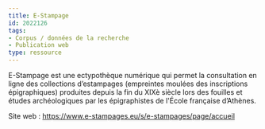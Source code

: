 ```yaml
---
title: E-Stampage
id: 2022126
tags:
- Corpus / données de la recherche
- Publication web
type: ressource
---
```


E-Stampage est une ectypothèque numérique qui permet la consultation en ligne des collections d’estampages (empreintes moulées des inscriptions épigraphiques) produites depuis la fin du XIXè siècle lors des fouilles et études archéologiques par les épigraphistes de l'École française d’Athènes.

Site web : <https://www.e-stampages.eu/s/e-stampages/page/accueil>

